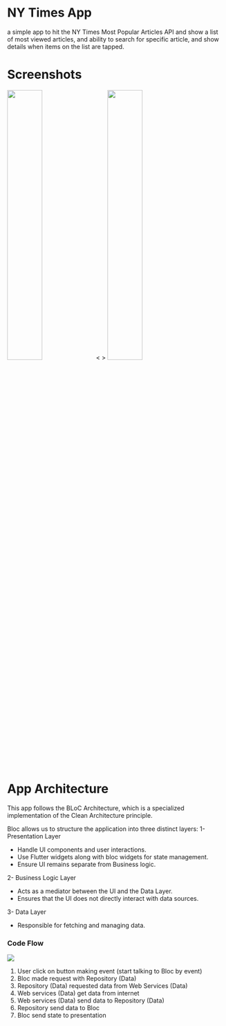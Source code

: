 # NY Times App
a simple app to hit the NY Times Most Popular Articles API and show a list of most viewed articles, and ability to search for specific article, and show details when items on the list are tapped.

# Screenshots
<div >
  <img src = "https://github.com/user-attachments/assets/f2847376-b0f2-4b9f-b92d-421a9baad09e" width = "40%">
  <       >    
  <img src = "https://github.com/user-attachments/assets/66d1ffa9-38ec-476e-84c1-49c0495e1c87" width = "40%">

# App Architecture
This app follows the BLoC Architecture, which is a specialized implementation of the Clean Architecture principle.

Bloc allows us to structure the application into three distinct layers:
1- Presentation Layer
- Handle UI components and user interactions.
- Use Flutter widgets along with bloc widgets for state management.
- Ensure UI remains separate from Business logic.

2- Business Logic Layer
- Acts as a mediator between the UI and the Data Layer.
- Ensures that the UI does not directly interact with data sources.

3- Data Layer
- Responsible for fetching and managing data.
### Code Flow
<img src = "https://github.com/user-attachments/assets/96ddf1da-e512-4fb8-8e9f-4bb506bcaa92">

1. User click on button making event (start talking to Bloc by event)
2. Bloc made request with Repository (Data)
3. Repository (Data) requested data from Web Services (Data)
4. Web services (Data) get data from internet
5. Web services (Data) send data to Repository (Data)
6. Repository send data to Bloc
7. Bloc send state to presentation 
